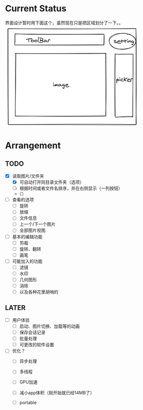 # Current Status
界面设计暂时用下面这个，虽然现在只是把区域划分了一下。。
![img](assets/ui.png)

# Arrangement
## TODO
- [x] 读取图片/文件夹
  - [x] 可自动打开同目录文件夹（选项）
  - [ ] 根据时间或者文件名排序，并在右侧显示（一列按钮）
  - [ ] 
- [ ] 查看的选项
  - [ ] 旋转
  - [ ] 放缩
  - [ ] 文件信息
  - [ ] 上一个/下一个图片
  - [ ] 全部图片视图
- [ ] 基本的编辑功能
  - [ ] 剪裁
  - [ ] 旋转、翻转
  - [ ] 画笔
- [ ] 可能加入的功能
  - [ ] 滤镜
  - [ ] 水印
  - [ ] 几何图形
  - [ ] 消除
  - [ ] 以及各种花里胡哨的
## LATER

- [ ] 用户体验
  - [ ] 启动、图片切换、加载等的动画
  - [ ] 保存会话记录
  - [ ] 批量处理
  - [ ] 可更改的软件设置
- [ ] 优化？
  - [ ] 异步处理
  - [ ] 多线程
  - [ ] GPU加速
  - [ ] 减小app体积（刚开始就已经14MB了）
  - [ ] portable

